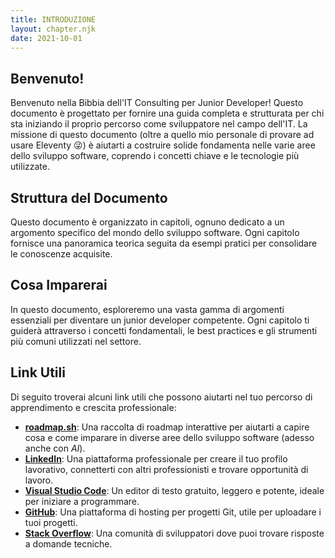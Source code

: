 ```yaml
---
title: INTRODUZIONE
layout: chapter.njk
date: 2021-10-01
---
```

## Benvenuto!
Benvenuto nella Bibbia dell'IT Consulting per Junior Developer! Questo documento è progettato per fornire una guida completa e strutturata per chi sta iniziando il proprio percorso come sviluppatore nel campo dell'IT. La missione di questo documento (oltre a quello mio personale di provare ad usare Eleventy 😜) è aiutarti a costruire solide fondamenta nelle varie aree dello sviluppo software, coprendo i concetti chiave e le tecnologie più utilizzate.

## Struttura del Documento
Questo documento è organizzato in capitoli, ognuno dedicato a un argomento specifico del mondo dello sviluppo software. Ogni capitolo fornisce una panoramica teorica seguita da esempi pratici per consolidare le conoscenze acquisite.

## Cosa Imparerai
In questo documento, esploreremo una vasta gamma di argomenti essenziali per diventare un junior developer competente. Ogni capitolo ti guiderà attraverso i concetti fondamentali, le best practices e gli strumenti più comuni utilizzati nel settore.

## Link Utili
Di seguito troverai alcuni link utili che possono aiutarti nel tuo percorso di apprendimento e crescita professionale:

- **[roadmap.sh](https://roadmap.sh/)**: Una raccolta di roadmap interattive per aiutarti a capire cosa e come imparare in diverse aree dello sviluppo software (adesso anche con *AI*).
- **[LinkedIn](https://www.linkedin.com/)**: Una piattaforma professionale per creare il tuo profilo lavorativo, connetterti con altri professionisti e trovare opportunità di lavoro.
- **[Visual Studio Code](https://code.visualstudio.com/)**: Un editor di testo gratuito, leggero e potente, ideale per iniziare a programmare.
- **[GitHub](https://github.com/)**: Una piattaforma di hosting per progetti Git, utile per uploadare i tuoi progetti.
- **[Stack Overflow](https://stackoverflow.com/)**: Una comunità di sviluppatori dove puoi trovare risposte a domande tecniche.
